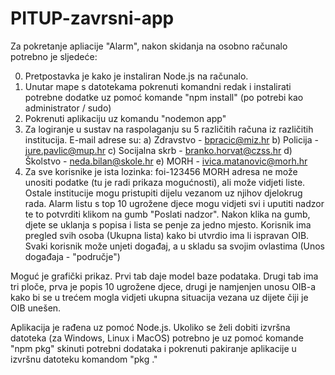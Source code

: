 # PITUP-zavrsni-app

Za pokretanje apliacije "Alarm", nakon skidanja na osobno računalo potrebno je sljedeće:

0. Pretpostavka je kako je instaliran Node.js na računalo.
1. Unutar mape s datotekama pokrenuti komandni redak i instalirati potrebne dodatke uz pomoć komande "npm install" (po potrebi kao administrator / sudo)
2. Pokrenuti aplikaciju uz komandu "nodemon app"
3. Za logiranje u sustav na raspolaganju su 5 različitih računa iz različitih institucija. E-mail adrese su:
  a) Zdravstvo - bpracic@miz.hr
  b) Policija - jure.pavlic@mup.hr
  c) Socijalna skrb - branko.horvat@czss.hr
  d) Školstvo - neda.bilan@skole.hr
  e) MORH - ivica.matanovic@morh.hr
6. Za sve korisnike je ista lozinka: foi-123456
MORH adresa ne može unositi podatke (tu je radi prikaza mogućnosti), ali može vidjeti liste.
Ostale institucije mogu pristupiti dijelu vezanom uz njihov djelokrug rada.
Alarm listu s top 10 ugrožene djece mogu vidjeti svi i uputiti nadzor te to potvrditi klikom na gumb "Poslati nadzor".
Nakon klika na gumb, djete se uklanja s popisa i lista se penje za jedno mjesto.
Korisnik ima pregled svih osoba (Ukupna lista) kako bi utvrdio ima li ispravan OIB.
Svaki korisnik može unjeti događaj, a u skladu sa svojim ovlastima (Unos događaja - "područje")

Moguć je grafički prikaz. Prvi tab daje model baze podataka.
Drugi tab ima tri ploče, prva je popis 10 ugrožene djece, drugi je namjenjen unosu OIB-a kako bi se u trećem mogla vidjeti ukupna situacija vezana uz dijete čiji je OIB unešen.

Aplikacija je rađena uz pomoć Node.js. Ukoliko se želi dobiti izvršna datoteka (za Windows, Linux i MacOS) potrebno je uz pomoć komande "npm pkg" skinuti potrebni dodataka i pokrenuti pakiranje aplikacije u izvršnu datoteku komandom "pkg ."

